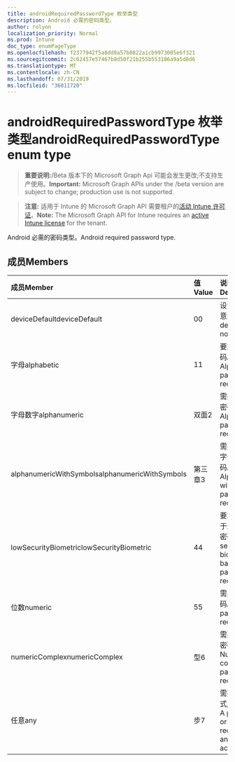 ```yaml
---
title: androidRequiredPasswordType 枚举类型
description: Android 必需的密码类型。
author: rolyon
localization_priority: Normal
ms.prod: Intune
doc_type: enumPageType
ms.openlocfilehash: f2377942f5a8dd0a57b0822a1cb9973005e6f321
ms.sourcegitcommit: 2c62457e57467b8d50f21b255b553106a9a5d8d6
ms.translationtype: MT
ms.contentlocale: zh-CN
ms.lasthandoff: 07/31/2019
ms.locfileid: "36011720"
---
```

# <a name="androidrequiredpasswordtype-enum-type"></a><span data-ttu-id="70660-103">androidRequiredPasswordType 枚举类型</span><span class="sxs-lookup"><span data-stu-id="70660-103">androidRequiredPasswordType enum type</span></span>

> <span data-ttu-id="70660-104">**重要说明:**/Beta 版本下的 Microsoft Graph Api 可能会发生更改;不支持生产使用。</span><span class="sxs-lookup"><span data-stu-id="70660-104">**Important:** Microsoft Graph APIs under the /beta version are subject to change; production use is not supported.</span></span>

> <span data-ttu-id="70660-105">**注意:** 适用于 Intune 的 Microsoft Graph API 需要租户的[活动 Intune 许可证](https://go.microsoft.com/fwlink/?linkid=839381)。</span><span class="sxs-lookup"><span data-stu-id="70660-105">**Note:** The Microsoft Graph API for Intune requires an [active Intune license](https://go.microsoft.com/fwlink/?linkid=839381) for the tenant.</span></span>

<span data-ttu-id="70660-106">Android 必需的密码类型。</span><span class="sxs-lookup"><span data-stu-id="70660-106">Android required password type.</span></span>

## <a name="members"></a><span data-ttu-id="70660-107">成员</span><span class="sxs-lookup"><span data-stu-id="70660-107">Members</span></span>
|<span data-ttu-id="70660-108">成员</span><span class="sxs-lookup"><span data-stu-id="70660-108">Member</span></span>|<span data-ttu-id="70660-109">值</span><span class="sxs-lookup"><span data-stu-id="70660-109">Value</span></span>|<span data-ttu-id="70660-110">说明</span><span class="sxs-lookup"><span data-stu-id="70660-110">Description</span></span>|
|:---|:---|:---|
|<span data-ttu-id="70660-111">deviceDefault</span><span class="sxs-lookup"><span data-stu-id="70660-111">deviceDefault</span></span>|<span data-ttu-id="70660-112">0</span><span class="sxs-lookup"><span data-stu-id="70660-112">0</span></span>|<span data-ttu-id="70660-113">设备默认值, 无意向。</span><span class="sxs-lookup"><span data-stu-id="70660-113">Device default value, no intent.</span></span>|
|<span data-ttu-id="70660-114">字母</span><span class="sxs-lookup"><span data-stu-id="70660-114">alphabetic</span></span>|<span data-ttu-id="70660-115">1</span><span class="sxs-lookup"><span data-stu-id="70660-115">1</span></span>|<span data-ttu-id="70660-116">要求字母密码。</span><span class="sxs-lookup"><span data-stu-id="70660-116">Alphabetic password required.</span></span>|
|<span data-ttu-id="70660-117">字母数字</span><span class="sxs-lookup"><span data-stu-id="70660-117">alphanumeric</span></span>|<span data-ttu-id="70660-118">双面</span><span class="sxs-lookup"><span data-stu-id="70660-118">2</span></span>|<span data-ttu-id="70660-119">需要字母数字密码。</span><span class="sxs-lookup"><span data-stu-id="70660-119">Alphanumeric password required.</span></span>|
|<span data-ttu-id="70660-120">alphanumericWithSymbols</span><span class="sxs-lookup"><span data-stu-id="70660-120">alphanumericWithSymbols</span></span>|<span data-ttu-id="70660-121">第三章</span><span class="sxs-lookup"><span data-stu-id="70660-121">3</span></span>|<span data-ttu-id="70660-122">需要带符号的字母数字密码。</span><span class="sxs-lookup"><span data-stu-id="70660-122">Alphanumeric with symbols password required.</span></span>|
|<span data-ttu-id="70660-123">lowSecurityBiometric</span><span class="sxs-lookup"><span data-stu-id="70660-123">lowSecurityBiometric</span></span>|<span data-ttu-id="70660-124">4</span><span class="sxs-lookup"><span data-stu-id="70660-124">4</span></span>|<span data-ttu-id="70660-125">要求低安全基于生物特征的密码。</span><span class="sxs-lookup"><span data-stu-id="70660-125">Low security biometrics based password required.</span></span>|
|<span data-ttu-id="70660-126">位数</span><span class="sxs-lookup"><span data-stu-id="70660-126">numeric</span></span>|<span data-ttu-id="70660-127">5</span><span class="sxs-lookup"><span data-stu-id="70660-127">5</span></span>|<span data-ttu-id="70660-128">需要数字密码。</span><span class="sxs-lookup"><span data-stu-id="70660-128">Numeric password required.</span></span>|
|<span data-ttu-id="70660-129">numericComplex</span><span class="sxs-lookup"><span data-stu-id="70660-129">numericComplex</span></span>|<span data-ttu-id="70660-130">型</span><span class="sxs-lookup"><span data-stu-id="70660-130">6</span></span>|<span data-ttu-id="70660-131">需要数字复杂密码。</span><span class="sxs-lookup"><span data-stu-id="70660-131">Numeric complex password required.</span></span>|
|<span data-ttu-id="70660-132">任意</span><span class="sxs-lookup"><span data-stu-id="70660-132">any</span></span>|<span data-ttu-id="70660-133">步</span><span class="sxs-lookup"><span data-stu-id="70660-133">7</span></span>|<span data-ttu-id="70660-134">需要密码或模式, 可以接受。</span><span class="sxs-lookup"><span data-stu-id="70660-134">A password or pattern is required, and any is acceptable.</span></span>|





